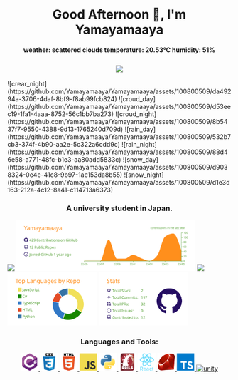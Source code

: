 <h1 align="center">Good Afternoon 👋, I'm Yamayamaaya</h1>
<h4 align="center">weather: scattered clouds
temperature: 20.53℃
humidity: 51%</h4>
<h3 align="center"><img align="center" width=10% src = "https://user-images.gi![crear_day](https://github.com/Yamayamaaya/Yamayamaaya/assets/100800509/9744a4ef-3374-43dc-a8ee-d337dcd32a2f)
thubusercontent.com/100800509/236726673-eeaa8d1b-c4c0-4e8d-8a89-3e5b55a915bc.gif"></h3>
![crear_night](https://github.com/Yamayamaaya/Yamayamaaya/assets/100800509/da49294a-3706-4daf-8bf9-f8ab99fcb824)
![croud_day](https://github.com/Yamayamaaya/Yamayamaaya/assets/100800509/d53eec19-1fa1-4aaa-8752-56c1bb7ba273)
![croud_night](https://github.com/Yamayamaaya/Yamayamaaya/assets/100800509/8b5437f7-9550-4388-9d13-1765240d709d)
![rain_day](https://github.com/Yamayamaaya/Yamayamaaya/assets/100800509/532b7cb3-374f-4b90-aa2e-5c322a6cdd9c)
![rain_night](https://github.com/Yamayamaaya/Yamayamaaya/assets/100800509/88d46e58-a771-48fc-b1e3-aa80add5833c)
![snow_day](https://github.com/Yamayamaaya/Yamayamaaya/assets/100800509/d9038324-0e4e-41c8-9b97-1ae153da8b55)
![snow_night](https://github.com/Yamayamaaya/Yamayamaaya/assets/100800509/d1e3d163-212a-4c12-8a41-c114713a6373)

<h3 align="center">A university student in Japan.</h3>


<div>
<img width=10% src = "https://user-images.githubusercontent.com/100800509/235350309-29edabaf-1003-49d9-9ec4-0d87ad097ec5.png">
<img width=80% src = "https://raw.githubusercontent.com/Yamayamaaya/Yamayamaaya/main/profile-summary-card-output/flag_india/0-profile-details.svg">
<img width=10% src = "https://user-images.githubusercontent.com/100800509/235350309-29edabaf-1003-49d9-9ec4-0d87ad097ec5.png">
<img width=40% src = "https://raw.githubusercontent.com/Yamayamaaya/Yamayamaaya/main/profile-summary-card-output/flag_india/1-repos-per-language.svg">
<img width=40% src = "https://raw.githubusercontent.com/Yamayamaaya/Yamayamaaya/main/profile-summary-card-output/flag_india/3-stats.svg">
</div>


<h3 align="center">Languages and Tools:</h3>
<p align="center"> <a href="https://www.w3schools.com/cs/" target="_blank" rel="noreferrer"> <img src="https://raw.githubusercontent.com/devicons/devicon/master/icons/csharp/csharp-original.svg" alt="csharp" width="40" height="40"/> </a> <a href="https://www.w3schools.com/css/" target="_blank" rel="noreferrer"> <img src="https://raw.githubusercontent.com/devicons/devicon/master/icons/css3/css3-original-wordmark.svg" alt="css3" width="40" height="40"/> </a> <a href="https://www.w3.org/html/" target="_blank" rel="noreferrer"> <img src="https://raw.githubusercontent.com/devicons/devicon/master/icons/html5/html5-original-wordmark.svg" alt="html5" width="40" height="40"/> </a> <a href="https://developer.mozilla.org/en-US/docs/Web/JavaScript" target="_blank" rel="noreferrer"> <img src="https://raw.githubusercontent.com/devicons/devicon/master/icons/javascript/javascript-original.svg" alt="javascript" width="40" height="40"/> </a> <a href="https://www.python.org" target="_blank" rel="noreferrer"> <img src="https://raw.githubusercontent.com/devicons/devicon/master/icons/python/python-original.svg" alt="python" width="40" height="40"/> </a> <a href="https://rubyonrails.org" target="_blank" rel="noreferrer"> <img src="https://raw.githubusercontent.com/devicons/devicon/master/icons/rails/rails-original-wordmark.svg" alt="rails" width="40" height="40"/> </a> <a href="https://reactjs.org/" target="_blank" rel="noreferrer"> <img src="https://raw.githubusercontent.com/devicons/devicon/master/icons/react/react-original-wordmark.svg" alt="react" width="40" height="40"/> </a> <a href="https://www.ruby-lang.org/en/" target="_blank" rel="noreferrer"> <img src="https://raw.githubusercontent.com/devicons/devicon/master/icons/ruby/ruby-original.svg" alt="ruby" width="40" height="40"/> </a> <a href="https://www.typescriptlang.org/" target="_blank" rel="noreferrer"> <img src="https://raw.githubusercontent.com/devicons/devicon/master/icons/typescript/typescript-original.svg" alt="typescript" width="40" height="40"/> </a> <a href="https://unity.com/" target="_blank" rel="noreferrer"> <img src="https://www.vectorlogo.zone/logos/unity3d/unity3d-icon.svg" alt="unity" width="40" height="40"/> </a> </p>
